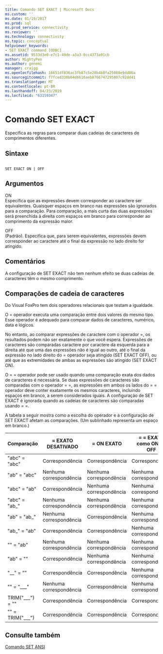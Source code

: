 ```yaml
---
title: Comando SET EXACT | Microsoft Docs
ms.custom: ''
ms.date: 01/19/2017
ms.prod: sql
ms.prod_service: connectivity
ms.reviewer: ''
ms.technology: connectivity
ms.topic: conceptual
helpviewer_keywords:
- SET EXACT command [ODBC]
ms.assetid: 9533d3e0-e7c1-49de-a3a3-0cc4373a91cb
author: MightyPen
ms.author: genemi
manager: craigg
ms.openlocfilehash: 16651df836ac3fb87c5e28b4b8fa25088e9dd86a
ms.sourcegitcommit: f7fced330b64d6616aeb8766747295807c92dd41
ms.translationtype: MT
ms.contentlocale: pt-BR
ms.lasthandoff: 04/23/2019
ms.locfileid: "63159347"
---
```

# <a name="set-exact-command"></a>Comando SET EXACT
Especifica as regras para comparar duas cadeias de caracteres de comprimentos diferentes.  
  
## <a name="syntax"></a>Sintaxe  
  
```  
  
SET EXACT ON | OFF  
```  
  
## <a name="arguments"></a>Argumentos  
 ON  
 Especifica que as expressões devem corresponder ao caractere ser equivalentes. Quaisquer espaços em branco nas expressões são ignorados para a comparação. Para comparação, a mais curta das duas expressões será preenchida à direita com espaços em branco para corresponder ao comprimento da expressão maior.  
  
 OFF  
 (Padrão). Especifica que, para serem equivalentes, expressões devem corresponder ao caractere até o final da expressão no lado direito for atingido.  
  
## <a name="remarks"></a>Comentários  
 A configuração de SET EXACT não tem nenhum efeito se duas cadeias de caracteres têm o mesmo comprimento.  
  
## <a name="string-comparisons"></a>Comparações de cadeia de caracteres  
 Do Visual FoxPro tem dois operadores relacionais que testam a igualdade.  
  
 O = operador executa uma comparação entre dois valores do mesmo tipo. Esse operador é adequado para comparar dados de caracteres, numérico, data e lógicos.  
  
 No entanto, ao comparar expressões de caractere com o operador =, os resultados podem não ser exatamente o que você espera. Expressões de caracteres são comparadas caractere por caractere da esquerda para a direita até que uma das expressões não é igual ao outro, até o final da expressão no lado direito do = operador seja atingido (SET EXACT OFF), ou até que as extremidades de ambas as expressões são atingido (SET EXACT ON).  
  
 O = = operador pode ser usado quando uma comparação exata dos dados de caracteres é necessária. Se duas expressões de caracteres são comparadas com o operador = =, as expressões em ambos os lados do = = operador deve conter exatamente os mesmos caracteres, incluindo espaços em branco, a serem considerados iguais. A configuração de SET EXACT é ignorada quando as cadeias de caracteres são comparadas usando = =.  
  
 A tabela a seguir mostra como a escolha do operador e a configuração de SET EXACT afetam as comparações. (Um sublinhado representa um espaço em branco.)  
  
|Comparação|= EXATO DESATIVADO|= ON EXATO|= = EXATO como ON ou OFF|  
|----------------|------------------|-----------------|--------------------------|  
|"abc" = "abc"|Correspondência|Correspondência|Correspondência|  
|"ab" = "abc"|Nenhuma correspondência|Nenhuma correspondência|Nenhuma correspondência|  
|"abc" = "ab"|Correspondência|Nenhuma correspondência|Nenhuma correspondência|  
|"abc" = "ab_"|Nenhuma correspondência|Nenhuma correspondência|Nenhuma correspondência|  
|"ab" = "ab_"|Nenhuma correspondência|Correspondência|Nenhuma correspondência|  
|"ab_" = "ab"|Correspondência|Correspondência|Nenhuma correspondência|  
|"" = "ab"|Nenhuma correspondência|Nenhuma correspondência|Nenhuma correspondência|  
|"ab" = ""|Correspondência|Nenhuma correspondência|Nenhuma correspondência|  
|"__" = ""|Correspondência|Correspondência|Nenhuma correspondência|  
|"" = "___"|Nenhuma correspondência|Correspondência|Nenhuma correspondência|  
|TRIM("___") = ""|Correspondência|Correspondência|Correspondência|  
|"" = TRIM("___")|Correspondência|Correspondência|Correspondência|  
  
## <a name="see-also"></a>Consulte também  
 [Comando SET ANSI](../../odbc/microsoft/set-ansi-command.md)
